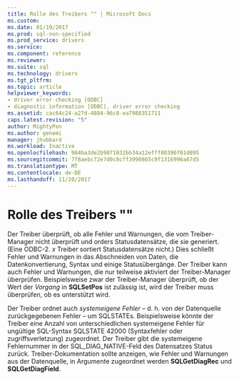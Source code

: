 ```yaml
---
title: Rolle des Treibers "" | Microsoft Docs
ms.custom: 
ms.date: 01/19/2017
ms.prod: sql-non-specified
ms.prod_service: drivers
ms.service: 
ms.component: reference
ms.reviewer: 
ms.suite: sql
ms.technology: drivers
ms.tgt_pltfrm: 
ms.topic: article
helpviewer_keywords:
- driver error checking [ODBC]
- diagnostic information [ODBC], driver error checking
ms.assetid: cac64c24-a27d-4884-96c0-ea7988351711
caps.latest.revision: "5"
author: MightyPen
ms.author: genemi
manager: jhubbard
ms.workload: Inactive
ms.openlocfilehash: 984ba3de2b9071032bb34a12efff80396f01d095
ms.sourcegitcommit: 7f8aebc72e7d0c8cff3990865c9f1316996a67d5
ms.translationtype: MT
ms.contentlocale: de-DE
ms.lasthandoff: 11/20/2017
---
```

# <a name="role-of-the-driver"></a>Rolle des Treibers ""
Der Treiber überprüft, ob alle Fehler und Warnungen, die vom Treiber-Manager nicht überprüft und orders Statusdatensätze, die sie generiert. (Eine ODBC-2. *x* Treiber sortiert Statusdatensätze nicht.) Dies schließt Fehler und Warnungen in das Abschneiden von Daten, die Datenkonvertierung, Syntax und einige Statusübergänge. Der Treiber kann auch Fehler und Warnungen, die nur teilweise aktiviert der Treiber-Manager überprüfen. Beispielsweise zwar der Treiber-Manager überprüft, ob der Wert der *Vorgang* in **SQLSetPos** ist zulässig ist, wird der Treiber muss überprüfen, ob es unterstützt wird.  
  
 Der Treiber ordnet auch *systemeigene Fehler* – d. h. von der Datenquelle zurückgegebenen Fehler – um SQLSTATEs. Beispielsweise könnte der Treiber eine Anzahl von unterschiedlichen systemeigene Fehler für ungültige SQL-Syntax SQLSTATE 42000 (Syntaxfehler oder zugriffsverletzung) zugeordnet. Der Treiber gibt die systemeigene Fehlernummer in der SQL_DIAG_NATIVE-Feld des Datensatzes Status zurück. Treiber-Dokumentation sollte anzeigen, wie Fehler und Warnungen aus der Datenquelle, in Argumente zugeordnet werden **SQLGetDiagRec** und **SQLGetDiagField**.
